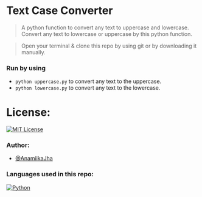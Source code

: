 # Text Case Converter
> A python function to convert any text to uppercase and lowercase.
> Convert any text to lowercase or uppercase by this python function.

> Open your terminal & clone this repo by using git or by downloading it manually.
### Run by using
- `python uppercase.py` to convert any text to the uppercase.
- `python lowercase.py` to convert any text to the lowercase.

# License:
[![MIT License](https://img.shields.io/badge/license-MIT-blue)](https://github.com/anamiikajha/text_case-python/blob/main/LICENSE)

### Author:
- [@AnamiikaJha](https://github.com/anamiikajha)

### Languages used in this repo:
[![Python](https://img.shields.io/badge/Python-14354C?style=for-the-badge&logo=python&logoColor=white)](https://python.org)

